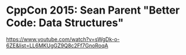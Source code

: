 # CppCon 2015: Sean Parent "Better Code: Data Structures"
https://www.youtube.com/watch?v=sWgDk-o-6ZE&list=LL6MKUgGZ9Q8c2Ff7GnoRoqA

